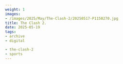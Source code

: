 ```yaml
---
weight: 1
images:
- /images/2025/May/The-Clash-2/20250517-P1150270.jpg
title: The Clash 2.
date: 2025-05-19
tags:
- archive
- digital

- the-clash-2
- sports
---
```


